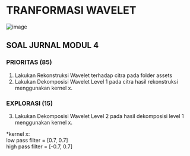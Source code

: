 # TRANFORMASI WAVELET #
![image](https://user-images.githubusercontent.com/93898408/232104753-b0e0b52e-5e8d-488e-b552-ed4738b6f5a9.png)

## SOAL JURNAL MODUL 4 ##
### PRIORITAS (85) ###
1. Lakukan Rekonstruksi Wavelet terhadap citra pada folder assets
2. Lakukan Dekomposisi Wavelet Level 1 pada citra hasil rekonstruksi menggunakan kernel x.

### EXPLORASI (15) ###
3. Lakukan Dekomposisi Wavelet Level 2 pada hasil dekomposisi level 1 menggunakan kernel x.

*kernel x: <br>
low pass filter = [0.7, 0.7] <br>
high pass filter = [-0.7, 0.7] <br>
